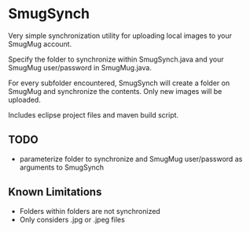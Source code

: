 SmugSynch
=========

Very simple synchronization utility for uploading local images to your SmugMug account.

Specify the folder to synchronize within SmugSynch.java and your SmugMug user/password in SmugMug.java.

For every subfolder encountered, SmugSynch will create a folder on SmugMug and synchronize the contents.  Only new images will be uploaded.

Includes eclipse project files and maven build script.

TODO
----

* parameterize folder to synchronize and SmugMug user/password as arguments to SmugSynch

Known Limitations
-----------------

* Folders within folders are not synchronized
* Only considers .jpg or .jpeg files
